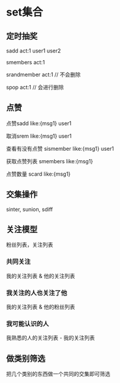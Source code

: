 # set集合

## 定时抽奖
sadd act:1 user1 user2

smembers act:1

srandmember act:1 // 不会删除

spop act:1 // 会进行删除

## 点赞
点赞sadd like:{msg1} user1

取消srem like:{msg1} user1

查看有没有点赞 sismember like:{msg1} user1

获取点赞列表 smembers like:{msg1}

点赞数量 scard like:{msg1}

## 交集操作
sinter, sunion, sdiff

## 关注模型

粉丝列表，关注列表

### 共同关注
我的关注列表 & 他的关注列表

### 我关注的人也关注了他
我的关注列表 & 他的粉丝列表

### 我可能认识的人
我熟悉的人的关注列表 - 我的关注列表

## 做类别筛选
把几个类别的东西做一个共同的交集即可筛选
